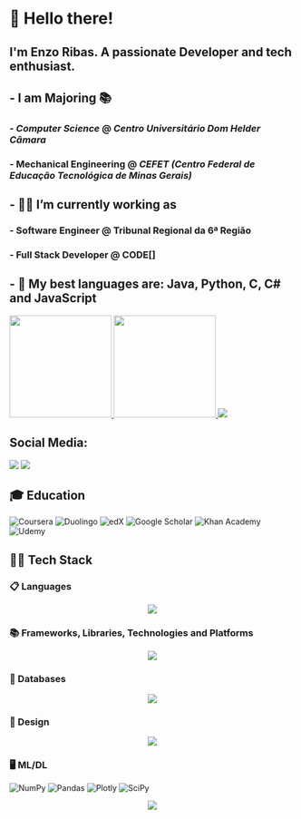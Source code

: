 # 👋 Hello there!
## I'm Enzo Ribas. A passionate Developer and tech enthusiast.
## - I am Majoring 📚
### - ***Computer Science*** @ *Centro Universitário Dom Helder Câmara*
### - **Mechanical Engineering** @ *CEFET (Centro Federal de Educação Tecnológica de Minas Gerais)*
## - 👩‍💻 I’m currently working as
### - Software Engineer @ Tribunal Regional da 6ª Região
### - Full Stack Developer @ CODE[] 

## - 🌱 My best languages are: Java, Python, C, C# and JavaScript

<div>
<a href="https://github.com/oEnzoRibas">

<!---- <img loading="lazy" height="180em" src="https://github-readme-stats.vercel.app/api/top-langs/?username=oEnzoRibas&exclude_repo=python-datascience&hide=html&layout=compact&langs_count=7&theme=tokyonight"/> WITHOUT PYTHON DS REPO
<img loading="lazy" height="180em" src="https://github-readme-stats.vercel.app/api/top-langs/?username=oEnzoRibas&hide=html,jupyter%20notebook&layout=compact&langs_count=7&theme=tokyonight"/> WITH PYTHON DS REPO
-->
<img loading="lazy" height="180em" src="https://github-readme-stats.vercel.app/api/top-langs/?username=oEnzoRibas&exclude_repo=python-datascience&hide=html,css,hlsl,jupyter%20notebook,shaderlab&layout=compact&langs_count=7&theme=tokyonight"/>
<img loading="lazy" height="180em" src="https://github-readme-stats.vercel.app/api?username=oEnzoRibas&show_icons=true&theme=tokyonight&include_all_commits=true&count_private=true"/>
<a href="https://github.com/oEnzoRibas">
  <!-- Gráfico de atividades em todos os repositórios -->
  <img src="https://github-readme-activity-graph.vercel.app/graph?username=oEnzoRibas&bg_color=1a1b27&color=9cf&line=3178c6&point=9cf&area=true&hide_border=true"/>
</a>
</div>

## Social Media:

<div>
<a href="https://instagram.com/ribas_enzo/" target="_blank"><img loading="lazy" src="https://img.shields.io/badge/-Instagram-%23E4405F?style=for-the-badge&logo=instagram&logoColor=white" target="_blank"></a>
<a href="https://www.linkedin.com/in/oenzoribas" target="_blank"><img loading="lazy" src="https://img.shields.io/badge/-LinkedIn-%230077B5?style=for-the-badge&logo=linkedin&logoColor=white" target="_blank"></a>   
</div>


## 🎓 Education

![Coursera](https://img.shields.io/badge/Coursera-%230056D2.svg?style=for-the-badge&logo=Coursera&logoColor=white)
![Duolingo](https://img.shields.io/badge/Duolingo-%234DC730.svg?style=for-the-badge&logo=Duolingo&logoColor=white)
![edX](https://img.shields.io/badge/edX-%2302262B.svg?style=for-the-badge&logo=edX&logoColor=white)
![Google Scholar](https://img.shields.io/badge/Google%20Scholar-4285F4?style=for-the-badge&logo=google-scholar&logoColor=white)
![Khan Academy](https://img.shields.io/badge/KhanAcademy-%2314BF96.svg?style=for-the-badge&logo=KhanAcademy&logoColor=white)
![Udemy](https://img.shields.io/badge/Udemy-A435F0?style=for-the-badge&logo=Udemy&logoColor=white)


## 👨‍💻 Tech Stack

### 📋 Languages
<p align="center">
  <a href="https://skillicons.dev">
    <img src="https://skillicons.dev/icons?i=java,c,cpp,cs,py,ts,js,r,html,css" />
  </a>
</p>

### 📚 Frameworks, Libraries, Technologies and Platforms

<p align="center">
  <a href="https://skillicons.dev">
    <img src="https://skillicons.dev/icons?i=git,github,react,nodejs,spring,maven,dotnet,bootstrap,arduino,docker,postman,unity,anaconda,opencv" />
  </a>
</p>

### 💾 Databases

<p align="center">
  <a href="https://skillicons.dev">
    <img src="https://skillicons.dev/icons?i=firebase,mysql,postgres" />
  </a>
</p>

### 🎨 Design
<p align="center">
  <a href="https://skillicons.dev">
    <img src="https://skillicons.dev/icons?i=figma,ps,ae,ai,pr,blender,autocad" />
  </a>
</p>

### 🖥️ ML/DL
![NumPy](https://img.shields.io/badge/numpy-%23013243.svg?style=for-the-badge&logo=numpy&logoColor=white)
![Pandas](https://img.shields.io/badge/pandas-%23150458.svg?style=for-the-badge&logo=pandas&logoColor=white)
![Plotly](https://img.shields.io/badge/Plotly-%233F4F75.svg?style=for-the-badge&logo=plotly&logoColor=white)
![SciPy](https://img.shields.io/badge/SciPy-%230C55A5.svg?style=for-the-badge&logo=scipy&logoColor=%white)

<div align="center" >
     <img src="https://github-profile-trophy.vercel.app/?username=oEnzoRibas&row=1&column=6&theme=dracula&margin-w=15&margin-h=15"/>
</div>
<!--
**EnzoRibas23/EnzoRibas23** is a ✨ _special_ ✨ repository because its `README.md` (this file) appears on your GitHub profile.

Here are some ideas to get you started:

- 🔭 I’m currently working on ...
- 🌱 I’m currently learning ...
- 👯 I’m looking to collaborate on ...
- 🤔 I’m looking for help with ...
- 💬 Ask me about ...
- 📫 How to reach me: ...
- 😄 Pronouns: ...
- ⚡ Fun fact: ...
-->
